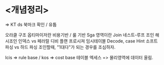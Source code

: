 # <개념정리>

=> KT ds 북마크 확인 / 유툽

오라클 구조
옵티마이저란
비용기반 / 룰 기반
Sga 영역이란
Join
네스트-루프 조인
해시조인
인덱스 vs 페러럴
디비 플랜
프로시져
임시테이블
Decode, case
Hint
소프트 파싱 vs 하드 파싱
조인할때, "1대다"가 되는 경우를 조심하자.



<tip>

Icis => rule base / kos => cost base
테이블 엑세스 => 물리영역에 데이터 올림. 